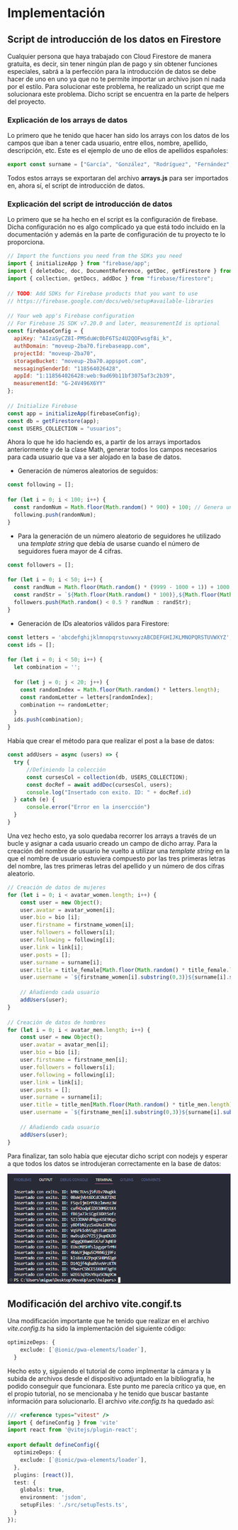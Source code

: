# Implementación

## Script de introducción de los datos en Firestore

Cualquier persona que haya trabajado con Cloud Firestore de manera gratuita, es decir, sin tener ningún plan de pago y sin obtener funciones especiales, sabrá a la perfección para la introducción de datos se debe hacer de uno en uno ya que no te permite importar un archivo json ni nada por el estilo. Para solucionar este problema, he realizado un script que me solucionara este problema. Dicho script se encuentra en la parte de helpers del proyecto.

### Explicación de los arrays de datos
Lo primero que he tenido que hacer han sido los arrays con los datos de los campos que iban a tener cada usuario, entre ellos, nombre, apellido, descripción, etc. Este es el ejemplo de uno de ellos de apellidos españoles:

```javascript
export const surname = ["García", "González", "Rodríguez", "Fernández", "López", "Martínez", "Sánchez", "Pérez", "Gómez", "Martín", "Jiménez", "Ruiz", "Hernández", "Díaz", "Moreno", "Álvarez", "Muñoz", "Romero", "Alonso", "Gutiérrez", "Navarro", "Torres", "Domínguez", "Vázquez", "Cruz", "Ramos", "Ortega", "Castro", "Serrano", "Santos", "Rubio", "Marín", "Núñez", "Iglesias", "Medina", "Silva", "Garrido", "Cortés", "Moya", "Sola", "Campos", "Vega", "Mora", "Diez", "Soto", "Sáez", "Blanco", "Castillo", "Prieto", "Santiago", "Arias", "Soria", "Flores", "Rojas", "Esteban", "Parra", "Bravo", "Montes", "Gallardo", "Roca", "Sánchez-Campoamor", "Aguilera", "Pascual", "Delgado", "Ferrer", "Guerrero", "Caballero", "Herrera", "León", "Ramírez", "Suárez", "Galán", "Molina", "Rubia", "Palacios", "Morales", "Fuentes", "Sáez-Díez", "Vicente", "Calvo", "Carrasco", "Miranda", "Lorenzo", "Montero", "Ferreruela", "Pardo", "Rivas", "Aparicio", "Lozano", "Otero", "Merino", "Rico", "Cobo", "Clemente", "Carrillo", "Perea", "Palomo", "Antón"];
```

Todos estos arrays se exportaran del archivo **arrays.js** para ser importados en, ahora sí, el script de introducción de datos.

### Explicación del script de introducción de datos

Lo primero que se ha hecho en el script es la configuración de firebase. Dicha configuración no es algo complicado ya que está todo incluido en la documentación y además en la parte de configuración de tu proyecto te lo proporciona.

```javascript
// Import the functions you need from the SDKs you need
import { initializeApp } from "firebase/app";
import { deleteDoc, doc, DocumentReference, getDoc, getFirestore } from "firebase/firestore";
import { collection, getDocs, addDoc } from "firebase/firestore";

// TODO: Add SDKs for Firebase products that you want to use
// https://firebase.google.com/docs/web/setup#available-libraries

// Your web app's Firebase configuration
// For Firebase JS SDK v7.20.0 and later, measurementId is optional
const firebaseConfig = {
  apiKey: "AIzaSyCZ8I-PMSduWc0bF6TSz4U2QOFwsgf8i_k",
  authDomain: "moveup-2ba70.firebaseapp.com",
  projectId: "moveup-2ba70",
  storageBucket: "moveup-2ba70.appspot.com",
  messagingSenderId: "118564026428",
  appId: "1:118564026428:web:9ad69b11bf3075af3c2b39",
  measurementId: "G-24V496X6YY"
};

// Initialize Firebase
const app = initializeApp(firebaseConfig);
const db = getFirestore(app);
const USERS_COLLECTION = "usuarios";
```

Ahora lo que he ido haciendo es, a partir de los arrays importados anteriormente y de la clase Math, generar todos los campos necesarios para cada usuario que va a ser alojado en la base de datos.
* Generación de números aleatorios de seguidos:

```javascript
const following = [];

for (let i = 0; i < 100; i++) {
  const randomNum = Math.floor(Math.random() * 900) + 100; // Genera un número aleatorio entre 100 y 999
  following.push(randomNum);
}
```

* Para la generación de un número aleatorio de seguidores he utilizado una _template string_ que debía de usarse cuando el número de seguidores fuera mayor de 4 cifras.

```javascript
const followers = [];

for (let i = 0; i < 50; i++) {
  const randNum = Math.floor(Math.random() * (9999 - 1000 + 1)) + 1000;
  const randStr = `${Math.floor(Math.random() * 100)},${Math.floor(Math.random() * 9) + 1}K`;
  followers.push(Math.random() < 0.5 ? randNum : randStr);
}
```

* Generación de IDs aleatorios válidos para Firestore:

```javascript
const letters = 'abcdefghijklmnopqrstuvwxyzABCDEFGHIJKLMNOPQRSTUVWXYZ';
const ids = [];

for (let i = 0; i < 50; i++) {
  let combination = '';

  for (let j = 0; j < 20; j++) {
    const randomIndex = Math.floor(Math.random() * letters.length);
    const randomLetter = letters[randomIndex];
    combination += randomLetter;
  }
  ids.push(combination);
}
```

Había que crear el método para que realizar el post a la base de datos:

```javascript
const addUsers = async (users) => {
  try {
      //Definiendo la colección
      const cursesCol = collection(db, USERS_COLLECTION);
      const docRef = await addDoc(cursesCol, users);
      console.log("Insertado con exito. ID: " + docRef.id)
  } catch (e) {
      console.error("Error en la insercción")
  }
}
```

Una vez hecho esto, ya solo quedaba recorrer los arrays a través de un bucle y asignar a cada usuario creado un campo de dicho array. Para la creación del nombre de usuario he vuelto a utilizar una _template string_ en la que el nombre de usuario estuviera compuesto por las tres primeras letras del nombre, las tres primeras letras del apellido y un número de dos cifras aleatorio.

```javascript
// Creación de datos de mujeres
for (let i = 0; i < avatar_women.length; i++) {
    const user = new Object();
    user.avatar = avatar_women[i];
    user.bio = bio [i];
    user.firstname = firstname_women[i];
    user.followers = followers[i];
    user.following = following[i];
    user.link = link[i];
    user.posts = [];
    user.surname = surname[i];
    user.title = title_female[Math.floor(Math.random() * title_female.length) + 1];
    user.username = `${firstname_women[i].substring(0,3)}${surname[i].substring(0,3)}${Math.floor(Math.random() * 99) + 1}`.toLowerCase();
    
    // Añadiendo cada usuario
    addUsers(user);
}

// Creación de datos de hombres
for (let i = 0; i < avatar_men.length; i++) {
    const user = new Object();
    user.avatar = avatar_men[i];
    user.bio = bio [i];
    user.firstname = firstname_men[i];
    user.followers = followers[i];
    user.following = following[i];
    user.link = link[i];
    user.posts = [];
    user.surname = surname[i];
    user.title = title_men[Math.floor(Math.random() * title_men.length) + 1];
    user.username = `${firstname_men[i].substring(0,3)}${surname[i].substring(0,3)}${Math.floor(Math.random() * 99) + 1}`.toLowerCase();
    
    // Añadiendo cada usuario
    addUsers(user);
}
```

Para finalizar, tan solo había que ejecutar dicho script con nodejs y esperar a que todos los datos se introdujeran correctamente en la base de datos:

![Captura de la ejecución del script](/docs/media/script.png)

## Modificación del archivo vite.congif.ts

Una modificación importante que he tenido que realizar en el archivo *vite.config.ts* ha sido la implementación del siguiente código:

```typescript
optimizeDeps: {
    exclude: [`@ionic/pwa-elements/loader`],
  }
```

Hecho esto y, siguiendo el tutorial de como implmentar la cámara y la subida de archivos desde el dispositivo adjuntado en la bibliografía, he podido conseguir que funcionara. Este punto me parecía crítico ya que, en el propio tutorial, no se mencionaba y he tenido que buscar bastante información para solucionarlo. El archivo *vite.config.ts* ha quedado así:

```typescript
/// <reference types="vitest" />
import { defineConfig } from 'vite'
import react from '@vitejs/plugin-react';

export default defineConfig({
  optimizeDeps: {
    exclude: [`@ionic/pwa-elements/loader`],
  },
  plugins: [react()],
  test: {
    globals: true,
    environment: 'jsdom',
    setupFiles: './src/setupTests.ts',
  }
});
```